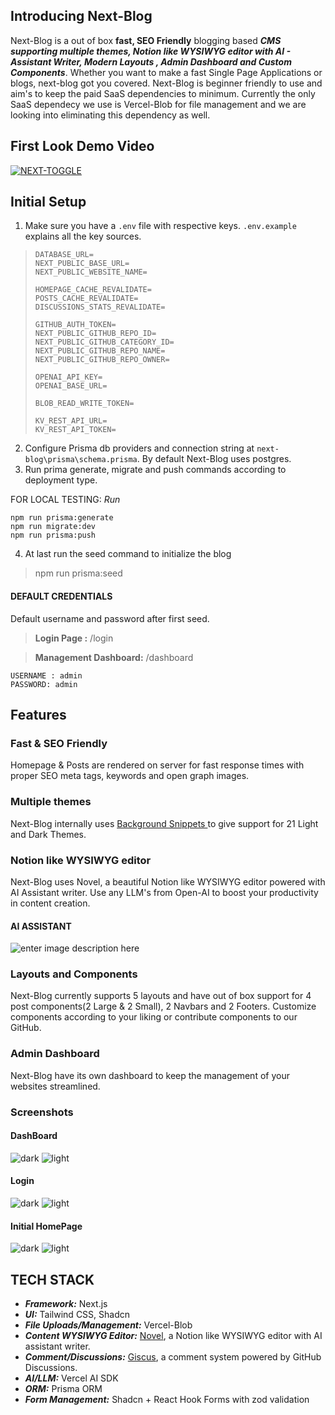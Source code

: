 ## Introducing Next-Blog

Next-Blog is a out of box **fast, SEO Friendly** blogging based ***CMS supporting multiple themes, Notion like WYSIWYG editor with AI - Assistant Writer, Modern Layouts , Admin Dashboard and Custom Components***. Whether you want to make a fast Single Page Applications or blogs, next-blog got you covered. Next-Blog is beginner friendly to use and aim's to keep the paid SaaS dependencies to minimum. Currently the only SaaS dependecy we use is Vercel-Blob for file management and we are looking into eliminating this dependency as well.
## First Look Demo Video
[![NEXT-TOGGLE](https://img.youtube.com/vi/XFdW18MOubU/0.jpg)](https://www.youtube.com/watch?v=XFdW18MOubU)

## Initial Setup

 1. Make sure you have a `.env` file with respective keys. `.env.example` explains all the key sources.

>     DATABASE_URL=
>     NEXT_PUBLIC_BASE_URL=
>     NEXT_PUBLIC_WEBSITE_NAME=
>     
>     HOMEPAGE_CACHE_REVALIDATE=
>     POSTS_CACHE_REVALIDATE=
>     DISCUSSIONS_STATS_REVALIDATE=
>     
>     GITHUB_AUTH_TOKEN=
>     NEXT_PUBLIC_GITHUB_REPO_ID=
>     NEXT_PUBLIC_GITHUB_CATEGORY_ID=
>     NEXT_PUBLIC_GITHUB_REPO_NAME=
>     NEXT_PUBLIC_GITHUB_REPO_OWNER=
>     
>     OPENAI_API_KEY=
>     OPENAI_BASE_URL=
>     
>     BLOB_READ_WRITE_TOKEN=
>     
>     KV_REST_API_URL=
>     KV_REST_API_TOKEN=

2. Configure Prisma db providers and connection string at `next-blog\prisma\schema.prisma`. By default Next-Blog uses postgres.
3. Run prima generate, migrate and push commands according to deployment type.

FOR LOCAL TESTING:
*Run*

    npm run prisma:generate
    npm run migrate:dev
    npm run prisma:push

4. At last run the seed command to initialize the blog

> npm run prisma:seed

#### DEFAULT CREDENTIALS
Default username and password after first seed.

> **Login Page :** /login


> **Management Dashboard:** /dashboard

    USERNAME : admin
    PASSWORD: admin


## Features 

### Fast & SEO Friendly

Homepage & Posts are rendered on server for fast response times with proper SEO meta tags, keywords and open graph images.

### Multiple themes

Next-Blog internally uses [Background Snippets ](https://github.com/ibelick/background-snippets)to give support for 21 Light and Dark Themes.

### Notion like WYSIWYG editor

Next-Blog uses Novel, a beautiful Notion like WYSIWYG editor powered with AI Assistant writer. Use any LLM's from Open-AI to boost your productivity in content creation.
#### AI ASSISTANT
![enter image description here](https://i.ibb.co/CbvQNFM/AI.png)

### Layouts and Components

Next-Blog currently supports 5 layouts and have out of box support for 4 post components(2 Large & 2 Small), 2 Navbars and 2 Footers. Customize components according to your liking or contribute components to our GitHub.

### Admin Dashboard

Next-Blog have its own dashboard to keep the management of your websites streamlined.
### Screenshots

#### DashBoard
![dark](https://i.ibb.co/J2V7D0N/dark.png)
![light](https://i.ibb.co/JmkMxtD/light.png)

#### Login
![dark](https://i.ibb.co/H45VJnn/dark.png)
![light](https://i.ibb.co/HKJJhkt/light.png)

#### Initial HomePage
![dark](https://i.ibb.co/3h42Fhd/dark.png)
![light](https://i.ibb.co/rcgSG3M/light.png)


## TECH STACK

- ***Framework:*** Next.js
- ***UI:*** Tailwind CSS, Shadcn
- ***File Uploads/Management:*** Vercel-Blob
- ***Content WYSIWYG Editor:*** [Novel](https://github.com/steven-tey/novel), a Notion like WYSIWYG editor with AI assistant writer.
- ***Comment/Discussions:*** [Giscus](https://github.com/giscus/giscus), a comment system powered by GitHub Discussions.
- ***AI/LLM:***  Vercel AI SDK
- ***ORM:***  Prisma ORM
- ***Form Management:*** Shadcn + React Hook Forms with zod validation

